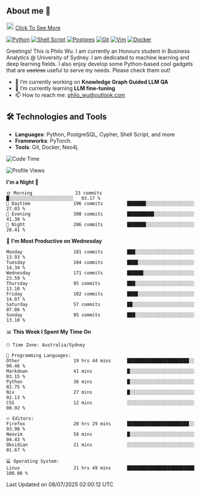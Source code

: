 ## About me 🤗

<a href="#"><img src="https://media.giphy.com/media/hvRJCLFzcasrR4ia7z/giphy.gif" width="20px" height="20px"></a> [Click To See More](https://codeboyphilo.github.io)

[![Python](https://img.shields.io/badge/python-3670A0?style=for-the-badge&logo=python&logoColor=ffdd54)](#)
[![Shell Script](https://img.shields.io/badge/shell_script-%23121011.svg?style=for-the-badge&logo=gnu-bash&logoColor=white)](#)
[![Postgres](https://img.shields.io/badge/postgres-%23316192.svg?style=for-the-badge&logo=postgresql&logoColor=white)](#)
[![Git](https://img.shields.io/badge/git-%23F05033.svg?style=for-the-badge&logo=git&logoColor=white)](#)
[![Vim](https://img.shields.io/badge/VIM-%2311AB00.svg?style=for-the-badge&logo=vim&logoColor=white)](#)
[![Docker](https://img.shields.io/badge/docker-%230db7ed.svg?style=for-the-badge&logo=docker&logoColor=white)](#)

Greetings! This is Philo Wu. I am currently an Honours student in Business Analytics \@ University of Sydney. I am dedicated to machine learning and deep learning fields. I also enjoy develop some Python-based cool gadgets that are ~~useless~~ useful to serve my needs. Please check them out!

- 🔭 I’m currently working on **Knowledge Graph Guided LLM QA**
- 🌱 I’m currently learning **LLM fine-tuning**
- 📫 How to reach me: philo_wu@outlook.com

## 🛠 Technologies and Tools
- **Languages**: Python, PostgreSQL, Cypher, Shell Script, and more
- **Frameworks**: PyTorch.
- **Tools**: Git, Docker, Neo4j.

<!--START_SECTION:waka-->
![Code Time](http://img.shields.io/badge/Code%20Time-859%20hrs%2043%20mins-blue)

![Profile Views](http://img.shields.io/badge/Profile%20Views-0-blue)

**I'm a Night 🦉** 

```text
🌞 Morning                23 commits          █░░░░░░░░░░░░░░░░░░░░░░░░   03.17 % 
🌆 Daytime                196 commits         ███████░░░░░░░░░░░░░░░░░░   27.03 % 
🌃 Evening                300 commits         ██████████░░░░░░░░░░░░░░░   41.38 % 
🌙 Night                  206 commits         ███████░░░░░░░░░░░░░░░░░░   28.41 % 
```
📅 **I'm Most Productive on Wednesday** 

```text
Monday                   101 commits         ███░░░░░░░░░░░░░░░░░░░░░░   13.93 % 
Tuesday                  104 commits         ████░░░░░░░░░░░░░░░░░░░░░   14.34 % 
Wednesday                171 commits         ██████░░░░░░░░░░░░░░░░░░░   23.59 % 
Thursday                 95 commits          ███░░░░░░░░░░░░░░░░░░░░░░   13.10 % 
Friday                   102 commits         ████░░░░░░░░░░░░░░░░░░░░░   14.07 % 
Saturday                 57 commits          ██░░░░░░░░░░░░░░░░░░░░░░░   07.86 % 
Sunday                   95 commits          ███░░░░░░░░░░░░░░░░░░░░░░   13.10 % 
```


📊 **This Week I Spent My Time On** 

```text
🕑︎ Time Zone: Australia/Sydney

💬 Programming Languages: 
Other                    19 hrs 44 mins      ███████████████████████░░   90.46 % 
Markdown                 41 mins             █░░░░░░░░░░░░░░░░░░░░░░░░   03.15 % 
Python                   36 mins             █░░░░░░░░░░░░░░░░░░░░░░░░   02.75 % 
Nix                      27 mins             █░░░░░░░░░░░░░░░░░░░░░░░░   02.13 % 
CSS                      12 mins             ░░░░░░░░░░░░░░░░░░░░░░░░░   00.92 % 

🔥 Editors: 
Firefox                  20 hrs 29 mins      ███████████████████████░░   93.90 % 
Neovim                   58 mins             █░░░░░░░░░░░░░░░░░░░░░░░░   04.43 % 
Obsidian                 21 mins             ░░░░░░░░░░░░░░░░░░░░░░░░░   01.67 % 

💻 Operating System: 
Linux                    21 hrs 49 mins      █████████████████████████   100.00 % 
```


 Last Updated on 08/07/2025 02:00:12 UTC
<!--END_SECTION:waka-->
